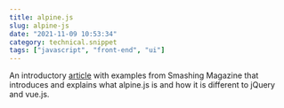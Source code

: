 ```yaml
---
title: alpine.js
slug: alpine-js
date: "2021-11-09 10:53:34"
category: technical.snippet
tags: ["javascript", "front-end", "ui"]
---
```


An introductory
[article](https://www.smashingmagazine.com/2020/03/introduction-alpinejs-javascript-framework/)
with examples from Smashing Magazine that introduces and explains what alpine.js
is and how it is different to jQuery and vue.js.
